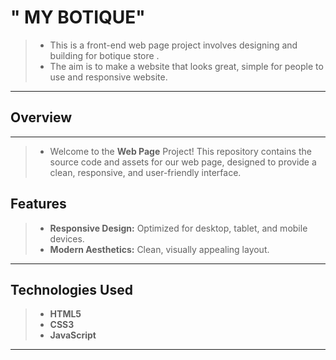 # " MY BOTIQUE"
>- This is a front-end web page project involves designing and building for botique store . 
>- The aim is to make a website that looks great, simple for people to use and responsive website.
---
## Overview
---
>- Welcome to the **Web Page** Project! This repository contains the source code and assets for our web page, designed to provide a clean, responsive, and user-friendly interface.

## Features

>- **Responsive Design:** Optimized for desktop, tablet, and mobile devices.
>- **Modern Aesthetics:** Clean, visually appealing layout.
---
## Technologies Used

 >- **HTML5**
 >- **CSS3**
 >- **JavaScript**

---
   

